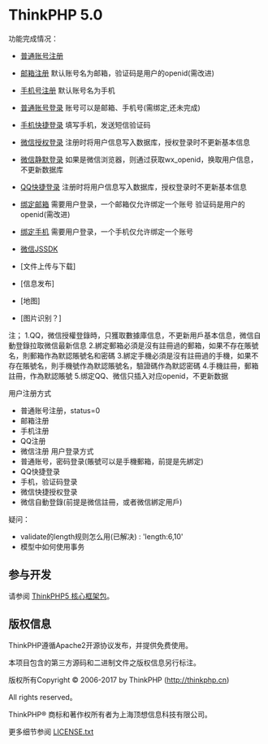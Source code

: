 ThinkPHP 5.0
===============

功能完成情况：
 + [普通账号注册](http://www.jiangyang.me/index/register)
 + [邮箱注册](http://www.jiangyang.me/index/mailreg)
   默认账号名为邮箱，验证码是用户的openid(需改进)
 + [手机号注册](http://www.jiangyang.me/index/phonereg)
   默认账号名为手机

 + [普通账号登录](http://www.jiangyang.me/User/login)
   账号可以是邮箱、手机号(需绑定,还未完成)
 + [手机快捷登录](http://www.jiangyang.me/User/phonelogin)
   填写手机，发送短信验证码
 + [微信授权登录](http://www.jiangyang.me/Oauth/wxLogin)
   注册时将用户信息写入数据库，授权登录时不更新基本信息
 + [微信静默登录](http://www.jiangyang.me/Oauth/wxAutoLogin)
   如果是微信浏览器，则通过获取wx_openid，换取用户信息，不更新数据库
 + [QQ快捷登录](http://www.jiangyang.me/Oauth/qq_login)
   注册时将用户信息写入数据库，授权登录时不更新基本信息


 + [绑定邮箱](http://www.jiangyang.me/index/bindmail) 
   需要用户登录，一个邮箱仅允许绑定一个账号
   验证码是用户的openid(需改进)
 + [绑定手机](http://www.jiangyang.me/index/bindphone)
   需要用户登录，一个手机仅允许绑定一个账号
 + [微信JSSDK](http://www.jiangyang.me/index/wxjssdk)
 + [文件上传与下载]
 + [信息发布]
 + [地图]
 + [图片识别？]


注；
1.QQ，微信授權登錄時，只獲取數據庫信息，不更新用戶基本信息，微信自動登錄拉取微信最新信息
2.綁定郵箱必須是沒有註冊過的郵箱，如果不存在賬號名，則郵箱作為默認賬號名和密碼
3.綁定手機必須是沒有註冊過的手機，如果不存在賬號名，則手機號作為默認賬號名，驗證碼作為默認密碼
4.手機註冊，郵箱註冊，作為默認賬號
5.绑定QQ、微信只插入对应openid，不更新数据

用户注册方式
 + 普通账号注册，status=0
 + 邮箱注册
 + 手机注册
 + QQ注册
 + 微信注册
用户登录方式
 + 普通账号，密码登录(賬號可以是手機郵箱，前提是先綁定)
 + QQ快捷登录
 + 手机，验证码登录
 + 微信快捷授权登录
 + 微信自動登錄(前提是微信註冊，或者微信綁定用戶)

疑问：
 - validate的length规则怎么用(已解决)
 : 'length:6,10'
 - 模型中如何使用事务











## 参与开发
请参阅 [ThinkPHP5 核心框架包](https://github.com/top-think/framework)。

## 版权信息

ThinkPHP遵循Apache2开源协议发布，并提供免费使用。

本项目包含的第三方源码和二进制文件之版权信息另行标注。

版权所有Copyright © 2006-2017 by ThinkPHP (http://thinkphp.cn)

All rights reserved。

ThinkPHP® 商标和著作权所有者为上海顶想信息科技有限公司。

更多细节参阅 [LICENSE.txt](LICENSE.txt)
